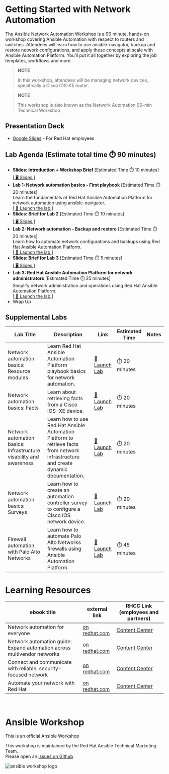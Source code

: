 # Getting Started with Network Automation

The Ansible Network Automation Workshop is a 90 minute, hands-on workshop covering Ansible Automation with respect to routers and switches. Attendees will learn how to use ansible-navigator, backup and restore network configurations, and apply these concepts at scale with Ansible Automation Platform. You’ll put it all together by exploring the job templates, workflows and more.

> **NOTE** 
>
> In this workshop, attendees will be managing network devices, specifically a Cisco IOS-XE router.

> **NOTE** 
> 
> This workshop is also known as the Network Automation 90-min Technical Workshop
> 

## Presentation Deck

- [Google Slides](https://docs.google.com/presentation/d/1TVeHwv-4dtOmh8FMJa2Kd0Md8aqWGI0vHIwBpFih6_0/edit?usp=sharing) - For Red Hat employees
  
## Lab Agenda (Estimate total time ⏱️ 90 minutes)

<ul>
<li><b>Slides: Introduction + Workshop Brief</b> [Estimated Time ⏱️ 10  minutes]<br>
<a href="https://docs.google.com/presentation/d/1TVeHwv-4dtOmh8FMJa2Kd0Md8aqWGI0vHIwBpFih6_0/edit?usp=sharing">[ 🖥️ Slides ]</a>
</li>
<li><b>Lab 1:  Network automation basics - First playbook</b> [Estimated Time ⏱️ 20 minutes]<br>
Learn the fundamentals of Red Hat Ansible Automation Platform for network automation using ansible-navigator.<br>
<a href="https://developers.redhat.com/content-gateway/link/3884830">[ 🚀 Launch the lab ]</a>
</li>
<li><b>Slides: Brief for Lab 2</b> [Estimated Time ⏱️ 10 minutes]<br>
<a href="https://docs.google.com/presentation/d/1TVeHwv-4dtOmh8FMJa2Kd0Md8aqWGI0vHIwBpFih6_0/edit?usp=sharing">[ 🖥️ Slides ]</a>
</li>
<li><b>Lab 2: Network automation - Backup and restore</b> [Estimated Time ⏱️ 20 minutes]<br>
Learn how to automate network configurations and backups using Red Hat Ansible Automation Platform.<br>
<a href="https://developers.redhat.com/content-gateway/link/3884831">[ 🚀 Launch the lab ]</a>
</li>
<li><b>Slides: Brief for Lab 3</b> [Estimated Time ⏱️ 5 minutes]<br>
<a href="https://docs.google.com/presentation/d/1TVeHwv-4dtOmh8FMJa2Kd0Md8aqWGI0vHIwBpFih6_0/edit?usp=sharing">[ 🖥️ Slides ]</a>
</li>
<li><b>Lab 3: Red Hat Ansible Automation Platform for network administrators</b> [Estimated Time ⏱️ 25 minutes]<br>
Simplify network administration and operations using Red Hat Ansible Automation Platform.<br>
<a href="https://developers.redhat.com/content-gateway/link/3884837">[ 🚀 Launch the lab ]</a>
</li>
<li>Wrap Up
</li>
</ul>

## Supplemental Labs

<table>
<thead>
<tr>
<th>Lab Title</th>
<th>Description</th>
<th>Link</th>
<th>Estimated Time</th>
<th>Notes</th>
</tr>
</thead>
<tbody>
<tr>
<td>Network automation basics: Resource modules</td>
<td>Learn Red Hat Ansible Automation Platform playbook basics for network automation.</td>
<td><a target="_new" href="https://developers.redhat.com/content-gateway/link/3884832">🚀 Launch Lab</a></td>
<td>⏱️ 20 minutes</td>
<td></td>
</tr>
<tr>
<td>Network automation basics: Facts</td>
<td>Learn about retrieving facts from a Cisco IOS-XE device.</td>
<td><a target="_new" href="https://developers.redhat.com/content-gateway/link/3884833">🚀 Launch Lab</a></td>
<td>⏱️ 20 minutes</td>
<td></td>
</tr>
<tr>
<td>Network automation basics: Infrastructure visability and awareness</td>
<td>Learn how to use Red Hat Ansible Automation Platform to retrieve facts from network infrastructure and create dynamic documentation.</td>
<td><a target="_new" href="https://developers.redhat.com/content-gateway/link/3884834">🚀 Launch Lab</a></td>
<td>⏱️ 20 minutes</td>
</tr>
<tr>
<td>Network automation basics: Surveys</td>
<td>Learn how to create an automation controller survey to configure a Cisco IOS network device.</td>
<td><a target="_new" href="https://developers.redhat.com/content-gateway/link/3884835">🚀 Launch Lab</a></td>
<td>⏱️ 20 minutes</td>
</tr>
<tr>
<td>Firewall automation with Palo Alto Networks</td>
<td>Learn how to automate Palo Alto Networks firewalls using Ansible Automation Platform.</td>
<td><a target="_new" href="https://developers.redhat.com/content-gateway/link/3884838">🚀 Launch Lab</a></td>
<td>⏱️ 45 minutes</td>
</tr>  
</tbody>
</table>

# Learning Resources

<table>
<thead>
<tr>
<th>ebook title</th>
<th>external link</th>
<th>RHCC Link (employees and partners)</th>
</tr>
</thead>
<tbody>
<tr>
<td>Network automation for everyone</td>
<td><a target="_blank" href="https://www.redhat.com/en/engage/network-automation-everyone-s-202101221234">on redhat.com</a></td>
<td><a  target="_blank" href="https://content.redhat.com/content/rhcc/us/en/assets/display.html?id=026234ee-52b2-4cb4-84b8-66489678236a">Content Center</a></td>
</tr>
<tr>
<td>Network automation guide: Expand automation across multivendor networks</td>
<td><a target="_blank" href="https://www.redhat.com/en/engage/network-automation-guide-20221202">on redhat.com</a></td>
<td><a  target="_blank" href="https://content.redhat.com/content/rhcc/us/en/assets/display.html?id=5c47feab-360d-42c4-8335-d7199cee4985">Content Center</a></td>
</tr>
<tr>
<td>Connect and communicate with reliable, security-focused network</td>
<td><a target="_blank" href="https://www.redhat.com/en/resources/connect-and-communicate-network-ecosystem-ebook">on redhat.com</a></td>
<td><a  target="_blank" href="https://content.redhat.com/content/rhcc/us/en/assets/display.html?id=e0506582-97d4-4b47-bb13-c63df3c694cf">Content Center</a></td>
</tr>
<tr>
<td>Automate your network with Red Hat</td>
<td><a target="_blank" href="https://www.redhat.com/en/resources/network-automation-technical-e-book">on redhat.com</a></td>
<td><a  target="_blank" href="https://content.redhat.com/content/rhcc/us/en/assets/display.html?id=363c136c-0c30-4d74-a3d0-59f3d1eea97a">Content Center</a></td>
</tr>
</tbody>
</table>

<br>

# Ansible Workshop

This is an official Ansible Workshop

This workshop is maintained by the Red Hat Ansible Technical Marketing Team.  
Please open an [issues on Github](https://github.com/ansible/instruqt/issues/new?title=New+network+automation+workshop+issue&body=)


![ansible workshop logo](https://github.com/ansible/workshops/blob/devel/images/Ansible-Workshop-Logo.png?raw=true)
